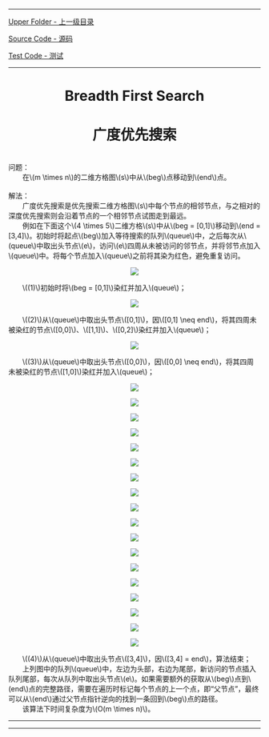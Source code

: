 <script type="text/javascript" async src="//cdn.bootcss.com/mathjax/2.7.0/MathJax.js?config=TeX-AMS-MML_HTMLorMML"></script>
<script type="text/javascript" async src="https://cdnjs.cloudflare.com/ajax/libs/mathjax/2.7.1/MathJax.js?config=TeX-MML-AM_CHTML"></script>


--------
[Upper Folder - 上一级目录](../)

[Source Code - 源码](https://github.com/zhaochenyou/Way-to-Algorithm/blob/master/src/Search/BreadthFirstSearch.hpp)

[Test Code - 测试](https://github.com/zhaochenyou/Way-to-Algorithm/blob/master/src/Search/BreadthFirstSearch.cpp)


--------

<div>
<h1 align="center">Breadth First Search</h1>
<h1 align="center">广度优先搜索</h1>
<br>
问题： <br>
&emsp;&emsp;在\(m \times n\)的二维方格图\(s\)中从\(beg\)点移动到\(end\)点。 <br>
<br>
解法： <br>
&emsp;&emsp;广度优先搜索是优先搜索二维方格图\(s\)中每个节点的相邻节点，与之相对的深度优先搜索则会沿着节点的一个相邻节点试图走到最远。 <br>
&emsp;&emsp;例如在下面这个\(4 \times 5\)二维方格\(s\)中从\(beg = [0,1]\)移动到\(end = [3,4]\)。初始时将起点\(beg\)加入等待搜索的队列\(queue\)中，之后每次从\(queue\)中取出头节点\(e\)，访问\(e\)四周从未被访问的邻节点，并将邻节点加入\(queue\)中。将每个节点加入\(queue\)之前将其染为红色，避免重复访问。 <br>
<p align="center"><img src="../res/BreadthFirstSearch1.png" /></p>
&emsp;&emsp;\((1)\)初始时将\(beg = [0,1]\)染红并加入\(queue\)；<br>
<p align="center"><img src="../res/BreadthFirstSearch2.png" /></p>
&emsp;&emsp;\((2)\)从\(queue\)中取出头节点\([0,1]\)，因\([0,1] \neq end\)，将其四周未被染红的节点\([0,0]\)、\([1,1]\)、\([0,2]\)染红并加入\(queue\)；<br>
<p align="center"><img src="../res/BreadthFirstSearch3.png" /></p>
&emsp;&emsp;\((3)\)从\(queue\)中取出头节点\([0,0]\)，因\([0,0] \neq end\)，将其四周未被染红的节点\([1,0]\)染红并加入\(queue\)；<br>
<p align="center"><img src="../res/BreadthFirstSearch4.png" /></p>
<p align="center"><img src="../res/BreadthFirstSearch5.png" /></p>
<p align="center"><img src="../res/BreadthFirstSearch6.png" /></p>
<p align="center"><img src="../res/BreadthFirstSearch7.png" /></p>
<p align="center"><img src="../res/BreadthFirstSearch8.png" /></p>
<p align="center"><img src="../res/BreadthFirstSearch9.png" /></p>
<p align="center"><img src="../res/BreadthFirstSearch10.png" /></p>
<p align="center"><img src="../res/BreadthFirstSearch11.png" /></p>
<p align="center"><img src="../res/BreadthFirstSearch12.png" /></p>
<p align="center"><img src="../res/BreadthFirstSearch13.png" /></p>
<p align="center"><img src="../res/BreadthFirstSearch14.png" /></p>
<p align="center"><img src="../res/BreadthFirstSearch15.png" /></p>
<p align="center"><img src="../res/BreadthFirstSearch16.png" /></p>
<p align="center"><img src="../res/BreadthFirstSearch17.png" /></p>
<p align="center"><img src="../res/BreadthFirstSearch18.png" /></p>
<p align="center"><img src="../res/BreadthFirstSearch19.png" /></p>
<p align="center"><img src="../res/BreadthFirstSearch20.png" /></p>
<p align="center"><img src="../res/BreadthFirstSearch21.png" /></p>
&emsp;&emsp;\((4)\)从\(queue\)中取出头节点\([3,4]\)，因\([3,4] = end\)，算法结束； <br>
&emsp;&emsp;上列图中的队列\(queue\)中，左边为头部，右边为尾部，新访问的节点插入队列尾部，每次从队列中取出头节点\(e\)。如果需要额外的获取从\(beg\)点到\(end\)点的完整路径，需要在遍历时标记每个节点的上一个点，即“父节点”，最终可以从\(end\)通过父节点指针逆向的找到一条回到\(beg\)点的路径。 <br>
&emsp;&emsp;该算法下时间复杂度为\(O(m \times n)\)。 <br>
</div>


--------
--------
